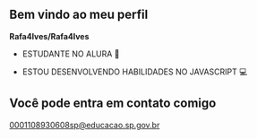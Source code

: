 ## Bem vindo ao meu perfil

**Rafa4lves/Rafa4lves** 

- ESTUDANTE NO ALURA 📖

- ESTOU DESENVOLVENDO HABILIDADES NO JAVASCRIPT 💻
## Você pode entra em contato comigo

0001108930608sp@educacao.sp.gov.br
